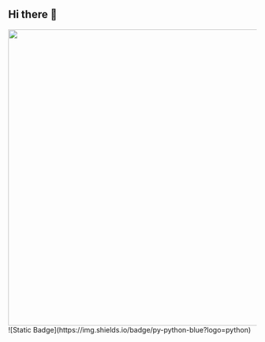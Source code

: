 ## Hi there 👋

<img src="https://github.com/akuryanov/akuryanov/blob/main/1526084056_welcome.gif" width=600>
![Static Badge](https://img.shields.io/badge/py-python-blue?logo=python)


